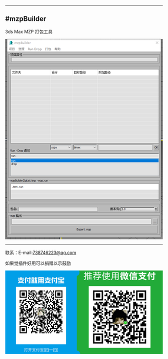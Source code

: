 

---
#mzpBuilder
-------------
3ds Max MZP 打包工具

![image](https://github.com/4698to/mzpBuilder/blob/master/20191003165913.png)

---

联系：E-mail:738746223@qq.com

如果觉插件好用可以捐赠以示鼓励

![](https://github.com/4698to/mzpBuilder/blob/master/1516971249924.jpg)
